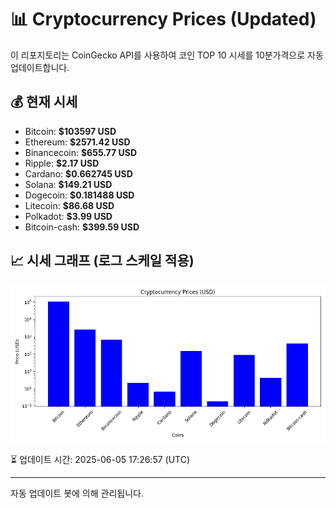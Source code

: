 
# 📊 Cryptocurrency Prices (Updated)

이 리포지토리는 CoinGecko API를 사용하여 코인 TOP 10 시세를 10분가격으로 자동 업데이트합니다.

## 💰 현재 시세
- Bitcoin: **$103597 USD**
- Ethereum: **$2571.42 USD**
- Binancecoin: **$655.77 USD**
- Ripple: **$2.17 USD**
- Cardano: **$0.662745 USD**
- Solana: **$149.21 USD**
- Dogecoin: **$0.181488 USD**
- Litecoin: **$86.68 USD**
- Polkadot: **$3.99 USD**
- Bitcoin-cash: **$399.59 USD**

## 📈 시세 그래프 (로그 스케일 적용)
![Crypto Prices](crypto_prices.png)

⏳ 업데이트 시간: 2025-06-05 17:26:57 (UTC)

---
자동 업데이트 봇에 의해 관리됩니다.

